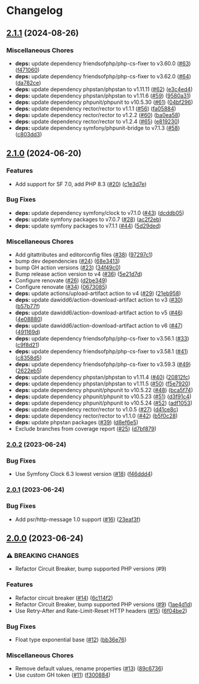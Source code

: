 # Changelog

## [2.1.1](https://github.com/ksaveras/circuit-breaker/compare/v2.1.0...v2.1.1) (2024-08-26)


### Miscellaneous Chores

* **deps:** update dependency friendsofphp/php-cs-fixer to v3.60.0 ([#63](https://github.com/ksaveras/circuit-breaker/issues/63)) ([f471060](https://github.com/ksaveras/circuit-breaker/commit/f471060c0e1c0dcecfb648420baf6af414e5756b))
* **deps:** update dependency friendsofphp/php-cs-fixer to v3.62.0 ([#64](https://github.com/ksaveras/circuit-breaker/issues/64)) ([da782ce](https://github.com/ksaveras/circuit-breaker/commit/da782cec6e9bea167f9a7d5f06fe10ef86ba29a9))
* **deps:** update dependency phpstan/phpstan to v1.11.11 ([#62](https://github.com/ksaveras/circuit-breaker/issues/62)) ([e3c4ed4](https://github.com/ksaveras/circuit-breaker/commit/e3c4ed480452b77f8da9c99ef5c46abc8ccfdff4))
* **deps:** update dependency phpstan/phpstan to v1.11.6 ([#59](https://github.com/ksaveras/circuit-breaker/issues/59)) ([9580a31](https://github.com/ksaveras/circuit-breaker/commit/9580a31e5ce49891627cb51a3fdf6c8667da3b7a))
* **deps:** update dependency phpunit/phpunit to v10.5.30 ([#61](https://github.com/ksaveras/circuit-breaker/issues/61)) ([04bf296](https://github.com/ksaveras/circuit-breaker/commit/04bf29605d4d15af66142664bd7c6399ee5c6fbf))
* **deps:** update dependency rector/rector to v1.1.1 ([#56](https://github.com/ksaveras/circuit-breaker/issues/56)) ([fa05884](https://github.com/ksaveras/circuit-breaker/commit/fa058848b5b8713a700b6a01390c497e28d29d6c))
* **deps:** update dependency rector/rector to v1.2.2 ([#60](https://github.com/ksaveras/circuit-breaker/issues/60)) ([ba0ea58](https://github.com/ksaveras/circuit-breaker/commit/ba0ea58ffee2bf31f3c661d8325137b8cf1e7a38))
* **deps:** update dependency rector/rector to v1.2.4 ([#65](https://github.com/ksaveras/circuit-breaker/issues/65)) ([e819230](https://github.com/ksaveras/circuit-breaker/commit/e81923050b36e42981f2bd25ac63fa4373c0501b))
* **deps:** update dependency symfony/phpunit-bridge to v7.1.3 ([#58](https://github.com/ksaveras/circuit-breaker/issues/58)) ([c803dd3](https://github.com/ksaveras/circuit-breaker/commit/c803dd3e6e9b1e9e21563f575c8b1e85e3983fa0))

## [2.1.0](https://github.com/ksaveras/circuit-breaker/compare/v2.0.2...v2.1.0) (2024-06-20)


### Features

* Add support for SF 7.0, add PHP 8.3 ([#20](https://github.com/ksaveras/circuit-breaker/issues/20)) ([c1e3d7e](https://github.com/ksaveras/circuit-breaker/commit/c1e3d7e093dca649c3a0020ed6e28669c5b40d0a))


### Bug Fixes

* **deps:** update dependency symfony/clock to v7.1.0 ([#43](https://github.com/ksaveras/circuit-breaker/issues/43)) ([dcddb05](https://github.com/ksaveras/circuit-breaker/commit/dcddb05276a69c7cdf0dad66b3ab011ed38b6a8c))
* **deps:** update symfony packages to v7.0.7 ([#28](https://github.com/ksaveras/circuit-breaker/issues/28)) ([ac2f2eb](https://github.com/ksaveras/circuit-breaker/commit/ac2f2eb207c36211fc7cdbd7ece51f238e9e21ff))
* **deps:** update symfony packages to v7.1.1 ([#44](https://github.com/ksaveras/circuit-breaker/issues/44)) ([5d29ded](https://github.com/ksaveras/circuit-breaker/commit/5d29dedc5ddc3eeb3f3ebc57bcdf614b3a9b12ad))


### Miscellaneous Chores

* Add gitattributes and editorconfig files ([#38](https://github.com/ksaveras/circuit-breaker/issues/38)) ([97297c1](https://github.com/ksaveras/circuit-breaker/commit/97297c11628a3b09d0087bff06aa8f69914c99a0))
* bump dev dependencies ([#24](https://github.com/ksaveras/circuit-breaker/issues/24)) ([68e3413](https://github.com/ksaveras/circuit-breaker/commit/68e3413e595b161cb80e3ec458f0bac760f6632a))
* bump GH action versions ([#23](https://github.com/ksaveras/circuit-breaker/issues/23)) ([34f49c0](https://github.com/ksaveras/circuit-breaker/commit/34f49c0cfd64dd5c59da7848fbbe427d6f7d3c1f))
* Bump release action version to v4 ([#36](https://github.com/ksaveras/circuit-breaker/issues/36)) ([5e21d7d](https://github.com/ksaveras/circuit-breaker/commit/5e21d7d39076a5354d6ede112b3e17ed98ad1913))
* Configure renovate ([#26](https://github.com/ksaveras/circuit-breaker/issues/26)) ([d2be349](https://github.com/ksaveras/circuit-breaker/commit/d2be3494eb8aa7e2bd65d0e0c167e7593f7abead))
* Configure renovate ([#34](https://github.com/ksaveras/circuit-breaker/issues/34)) ([0673085](https://github.com/ksaveras/circuit-breaker/commit/0673085f56527608b2d22ef10aae613be54b1b93))
* **deps:** update actions/upload-artifact action to v4 ([#29](https://github.com/ksaveras/circuit-breaker/issues/29)) ([21eb958](https://github.com/ksaveras/circuit-breaker/commit/21eb958de532239bf69952fea2be921396d6705d))
* **deps:** update dawidd6/action-download-artifact action to v3 ([#30](https://github.com/ksaveras/circuit-breaker/issues/30)) ([b57b77f](https://github.com/ksaveras/circuit-breaker/commit/b57b77f58e109ec31dddb39201ef06ca932d4316))
* **deps:** update dawidd6/action-download-artifact action to v5 ([#46](https://github.com/ksaveras/circuit-breaker/issues/46)) ([4e08880](https://github.com/ksaveras/circuit-breaker/commit/4e088808cdfaac787713a2d1782b3af78cfec0da))
* **deps:** update dawidd6/action-download-artifact action to v6 ([#47](https://github.com/ksaveras/circuit-breaker/issues/47)) ([491169d](https://github.com/ksaveras/circuit-breaker/commit/491169db8520a79bcac2e1269899277ff7e6b444))
* **deps:** update dependency friendsofphp/php-cs-fixer to v3.56.1 ([#33](https://github.com/ksaveras/circuit-breaker/issues/33)) ([c9f8d21](https://github.com/ksaveras/circuit-breaker/commit/c9f8d21b1f34c32a7882368e347d071d346b4404))
* **deps:** update dependency friendsofphp/php-cs-fixer to v3.58.1 ([#41](https://github.com/ksaveras/circuit-breaker/issues/41)) ([c8358d5](https://github.com/ksaveras/circuit-breaker/commit/c8358d5b393af3b87c20101b9c1ac0b3a6b5ff86))
* **deps:** update dependency friendsofphp/php-cs-fixer to v3.59.3 ([#49](https://github.com/ksaveras/circuit-breaker/issues/49)) ([2622eb5](https://github.com/ksaveras/circuit-breaker/commit/2622eb52889855d3f5fccb6606083b3760a7c309))
* **deps:** update dependency phpstan/phpstan to v1.11.4 ([#40](https://github.com/ksaveras/circuit-breaker/issues/40)) ([20812fc](https://github.com/ksaveras/circuit-breaker/commit/20812fc82eb4679721ec90632eec8ca7eea088cf))
* **deps:** update dependency phpstan/phpstan to v1.11.5 ([#50](https://github.com/ksaveras/circuit-breaker/issues/50)) ([f5e7920](https://github.com/ksaveras/circuit-breaker/commit/f5e792029496a9c7293a8349ac49b3dec30764dc))
* **deps:** update dependency phpunit/phpunit to v10.5.22 ([#48](https://github.com/ksaveras/circuit-breaker/issues/48)) ([bca5f74](https://github.com/ksaveras/circuit-breaker/commit/bca5f7424cac06bbe3a3e1ac68299eadacefe059))
* **deps:** update dependency phpunit/phpunit to v10.5.23 ([#51](https://github.com/ksaveras/circuit-breaker/issues/51)) ([d3f91c4](https://github.com/ksaveras/circuit-breaker/commit/d3f91c4e884b18adaba798cc0e1203d8350fd6b5))
* **deps:** update dependency phpunit/phpunit to v10.5.24 ([#52](https://github.com/ksaveras/circuit-breaker/issues/52)) ([adf1053](https://github.com/ksaveras/circuit-breaker/commit/adf1053342da40ee995f9319d3e067679323f9b3))
* **deps:** update dependency rector/rector to v1.0.5 ([#27](https://github.com/ksaveras/circuit-breaker/issues/27)) ([d41ce8c](https://github.com/ksaveras/circuit-breaker/commit/d41ce8c0150cd46ff742966d41ec7532a565b8ab))
* **deps:** update dependency rector/rector to v1.1.0 ([#42](https://github.com/ksaveras/circuit-breaker/issues/42)) ([b5f0c28](https://github.com/ksaveras/circuit-breaker/commit/b5f0c28b318ef25e286be40831aa6072cb83558b))
* **deps:** update phpstan packages ([#39](https://github.com/ksaveras/circuit-breaker/issues/39)) ([d8ef6e5](https://github.com/ksaveras/circuit-breaker/commit/d8ef6e59aa5a9a7a6a86581d1da5f72b22af4f5e))
* Exclude branches from coverage report ([#25](https://github.com/ksaveras/circuit-breaker/issues/25)) ([d7bf879](https://github.com/ksaveras/circuit-breaker/commit/d7bf879b8402b6de9b7433355b7be79e6044dea9))

### [2.0.2](https://www.github.com/ksaveras/circuit-breaker/compare/v2.0.1...v2.0.2) (2023-06-24)


### Bug Fixes

* Use Symfony Clock 6.3 lowest version ([#18](https://www.github.com/ksaveras/circuit-breaker/issues/18)) ([f46ddd4](https://www.github.com/ksaveras/circuit-breaker/commit/f46ddd4dc72306f497fa822f87e44c045eb3b5e5))

### [2.0.1](https://www.github.com/ksaveras/circuit-breaker/compare/v2.0.0...v2.0.1) (2023-06-24)


### Bug Fixes

* Add psr/http-message 1.0 support ([#16](https://www.github.com/ksaveras/circuit-breaker/issues/16)) ([23eaf3f](https://www.github.com/ksaveras/circuit-breaker/commit/23eaf3fd9e44843b8699a0e4839910bbb501d8f5))

## [2.0.0](https://www.github.com/ksaveras/circuit-breaker/compare/v1.0.0...v2.0.0) (2023-06-24)


### ⚠ BREAKING CHANGES

* Refactor Circuit Breaker, bump supported PHP versions (#9)

### Features

* Refactor circuit breaker ([#14](https://www.github.com/ksaveras/circuit-breaker/issues/14)) ([6c114f2](https://www.github.com/ksaveras/circuit-breaker/commit/6c114f23f3c85867ee2dc4fd0f0aed4b0319e44d))
* Refactor Circuit Breaker, bump supported PHP versions ([#9](https://www.github.com/ksaveras/circuit-breaker/issues/9)) ([1ae4d1d](https://www.github.com/ksaveras/circuit-breaker/commit/1ae4d1d2dba5ea02b7531df285fa3d87d71bff72))
* Use Retry-After and Rate-Limit-Reset HTTP headers ([#15](https://www.github.com/ksaveras/circuit-breaker/issues/15)) ([6f04be2](https://www.github.com/ksaveras/circuit-breaker/commit/6f04be2ce65ace39288b0d159db2e15c0511fb19))


### Bug Fixes

* Float type exponential base ([#12](https://www.github.com/ksaveras/circuit-breaker/issues/12)) ([bb36e76](https://www.github.com/ksaveras/circuit-breaker/commit/bb36e7650a05ee0e7a861a82e0d816606d313a4e))


### Miscellaneous Chores

* Remove default values, rename properties ([#13](https://www.github.com/ksaveras/circuit-breaker/issues/13)) ([89c6736](https://www.github.com/ksaveras/circuit-breaker/commit/89c6736fe0a89552ae62625a3482f0157056e1b3))
* Use custom GH token ([#11](https://www.github.com/ksaveras/circuit-breaker/issues/11)) ([f300884](https://www.github.com/ksaveras/circuit-breaker/commit/f30088429e80025656447663ecb69586bf30b492))
